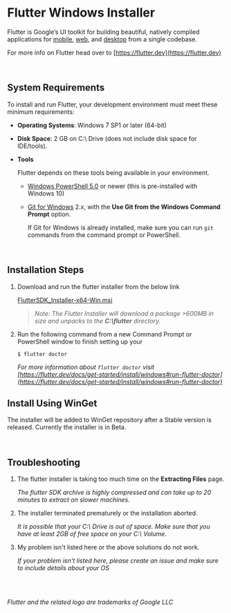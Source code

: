 # Flutter Windows Installer

Flutter is Google’s UI toolkit for building beautiful, natively compiled applications for [mobile](https://flutter.dev/docs), [web](https://flutter.dev/web), and [desktop](https://flutter.dev/desktop) from a single codebase.

For more info on Flutter head over to [https://flutter.dev](https://flutter.dev)

<br/>



## System Requirements

To install and run Flutter, your development environment must meet these minimum requirements:

- **Operating Systems**: Windows 7 SP1 or later (64-bit)

- **Disk Space**: 2 GB on C:\ Drive (does not include disk space for IDE/tools).

- **Tools**

  Flutter depends on these tools being available in your environment.

  - [Windows PowerShell 5.0](https://docs.microsoft.com/en-us/powershell/scripting/install/installing-windows-powershell) or newer (this is pre-installed with Windows 10)

  - [Git for Windows](https://git-scm.com/download/win) 2.x, with the **Use Git from the Windows Command Prompt** option.

    If Git for Windows is already installed, make sure you can run `git` commands from the command prompt or PowerShell.
    
    

<br />



## Installation Steps

1. Download and run the flutter installer from the below link

   [FlutterSDK_Installer-x64-Win.msi](https://github.com/sampathbalivada/flutter_windows_installer/releases/tag/v1.0.0-stable)

   >  *Note: The Flutter Installer will download a package >600MB in size and unpacks to the **C:\flutter** directory.* 

2. Run the following command from a new Command Prompt or PowerShell window to finish setting up your 

   ```$ flutter doctor```

   *For more information about ``flutter doctor`` visit [https://flutter.dev/docs/get-started/install/windows#run-flutter-doctor](https://flutter.dev/docs/get-started/install/windows#run-flutter-doctor)*
   
## Install Using WinGet

The installer will be added to WinGet repository after a Stable version is released. Currently the installer is in Beta.

<br />



## Troubleshooting

1. The flutter installer is taking too much time on the **Extracting Files** page.

   *The flutter SDK archive is highly compressed and can take up to 20 minutes to extract on slower machines.*

2. The installer terminated prematurely or the installation aborted.

   *It is possible that your C:\ Drive is out of space. Make sure that you have at least 2GB of free space on your C:\ Volume.*

3. My problem isn't listed here or the above solutions do not work.

   *If your problem isn't listed here, please create an issue and make sure to include details about your OS*

<br/>

<br/>



*Flutter and the related logo are trademarks of Google LLC*
